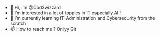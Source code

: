 - 👋 Hi, I’m @Cod3wizzard
- 👀 I’m interested in a lot of toppics in IT especially AI !
- 🌱 I’m currently learning IT-Administration and Cybersecurity from the scratch
- 📫 How to reach me ? Onlyy Git


<!---
Cod3wizzard/Cod3wizzard is a ✨ special ✨ repository because its `README.md` (this file) appears on your GitHub profile.
You can click the Preview link to take a look at your changes.
--->
